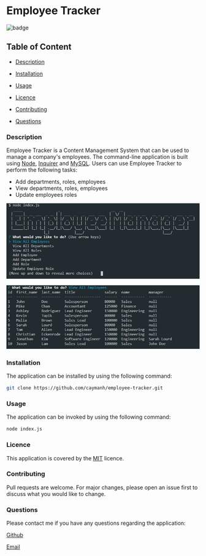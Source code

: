# Employee Tracker

![badge](https://img.shields.io/badge/license-MIT-brightgreen)

## Table of Content

  - [Description](#description)

  - [Installation](#installation)

  - [Usage](#usage)

  - [Licence](#licence)

  - [Contributing](#contributing)

  - [Questions](#questions)

 ### Description
 
 Employee Tracker is a Content Management System that can be used to manage a company's employees. The command-line application is built using [Node](https://nodejs.org/en/), [Inquirer](https://www.npmjs.com/package/inquirer/) and [MySQL](https://www.npmjs.com/package/mysql/). Users can use Employee Tracker to perform the following tasks:
 - Add departments, roles, employees
 - View departments, roles, employees
 - Update employees roles

 <p align="center">
  <img alt="Screenshot 1 of Employee Tracker" src="./image/employee-tracker-01.JPG">
</p>

 <p align="center">
  <img alt="Screenshot 2 of Employee Tracker" src="./image/employee-tracker-02.JPG">
</p>

### Installation

The application can be installed by using the following command: 

```bash
git clone https://github.com/caymanh/employee-tracker.git
```

### Usage

The application can be invoked by using the following command: 

```bash
node index.js
```

### Licence

This application is covered by the [MIT](https://choosealicense.com/licenses/mit/) licence.

### Contributing

Pull requests are welcome. For major changes, please open an issue first to discuss what you would like to change.

### Questions

Please contact me if you have any questions regarding the application:

[Github](https://github.com/caymanh)

[Email](mailto:hengcayman@gmail.com)


